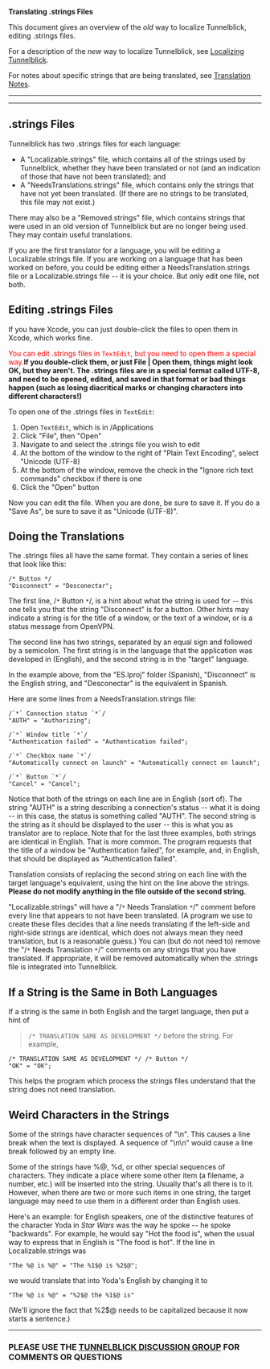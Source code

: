 **Translating .strings Files**

This document gives an overview of the _old_ way to localize Tunnelblick, editing .strings files.

For a description of the _new_ way to localize Tunnelblick, see [Localizing Tunnelblick](cLocalizeTranslate.md).

For notes about specific strings that are being translated, see [Translation Notes](cTranslationNotes.md).


---





---


## .strings Files ##
Tunnelblick has two .strings  files for each language:
  * A "Localizable.strings" file, which contains all of the strings used by Tunnelblick, whether they have been translated or not (and an indication of those that have not been translated); and
  * A "NeedsTranslations.strings" file, which contains only the strings that have not yet been translated. (If there are no strings to be translated, this file may not exist.)

There may also be a "Removed.strings" file, which contains strings that were used in an old version of Tunnelblick but are no longer being used. They may contain useful translations.

If you are the first translator for a language, you will be editing a Localizable.strings file. If you are working on a language that has been worked on before, you could be editing either a NeedsTranslation.strings file or a Localizable.strings file -- it is your choice. But only edit one file, not both.

## Editing .strings Files ##
If you have Xcode, you can just double-click the files to open them in Xcode, which works fine.

<font color='red'>You can edit .strings files in <code>TextEdit</code>, but you need to open them a special way.</font>**If you double-click them, or just File | Open them, things might look OK, but they aren't. The .strings files are in a special format called UTF-8, and need to be opened, edited, and saved in that format or bad things happen (such as losing diacritical marks or changing characters into different characters!)**

To open one of the .strings files in `TextEdit`:
  1. Open `TextEdit`, which is in /Applications
  1. Click "File", then "Open"
  1. Navigate to and select the .strings file you wish to edit
  1. At the bottom of the window to the right of "Plain Text Encoding", select "Unicode (UTF-8)
  1. At the bottom of the window, remove the check in the "Ignore rich text commands" checkbox if there is one
  1. Click the "Open" button

Now you can edit the file. When you are done, be sure to save it. If you do a "Save As", be sure to save it as "Unicode (UTF-8)".

## Doing the Translations ##
The .strings files all have the same format. They contain a series of lines that look like this:

```
/* Button */
"Disconnect" = "Desconectar";
```
The first line, /`*` Button `*`/, is a hint about what the string is used for -- this one tells you that the string "Disconnect" is for a button. Other hints may indicate a string is for the title of a window, or the text of a window, or is a status  message from OpenVPN.

The second line has two strings, separated by an equal sign and followed by a semicolon. The first string is in the language that the application was developed in (English), and the second string is in the "target" language.

In the example above, from the "ES.lproj" folder (Spanish), "Disconnect" is the English string, and "Desconectar" is the equivalent in Spanish.

Here are some lines from a NeedsTranslation.strings file:

```
/`*` Connection status `*`/
"AUTH" = "Authorizing";

/`*` Window title `*`/
"Authentication failed" = "Authentication failed";

/`*` Checkbox name `*`/
"Automatically connect on launch" = "Automatically connect on launch";

/`*` Button `*`/
"Cancel" = "Cancel";
```

Notice that both of the strings on each line are in English (sort of). The string "AUTH" is a string describing a connection's status -- what it is doing -- in this case, the status is something called "AUTH". The second string is the string as it should be displayed to the user -- this is what you as translator are to replace. Note that for the last three examples, both strings are identical in English. That is more common. The program requests that the title of a window be "Authentication failed", for example, and, in English, that should be displayed as "Authentication failed".

Translation consists of replacing the second string on each line with the target language's equivalent, using the hint on the line above the strings. **Please do not modify anything in the file outside of the second string.**

"Localizable.strings" will have a "/`*` Needs Translation `*`/" comment before every line that appears to not have been translated. (A program we use to create these files decides that a line needs translating if the left-side and right-side strings are identical, which does not always mean they need translation, but is a reasonable guess.) You can (but do not need to) remove the "/`*` Needs Translation `*`/" comments on any strings that you have translated. If appropriate, it will be removed automatically when the .strings file is integrated into Tunnelblick.

## If a String is the Same in Both Languages ##
If a string is the same in both English and the target language, then put a hint of
> `/* TRANSLATION SAME AS DEVELOPMENT */`
before the string. For example,
```
/* TRANSLATION SAME AS DEVELOPMENT */ /* Button */
"OK" = "OK";
```
This helps the program which process the strings files understand that the string does not need translation.

## Weird Characters in the Strings ##
Some of the strings have character sequences of "\n". This causes a line break when the text is displayed. A sequence of "\n\n" would cause a line break followed by an empty line.

Some of the strings have %@, %d, or other special sequences of characters. They indicate a place where some other item (a filename, a number, etc.) will be inserted into the string. Usually that's all there is to it. However, when there are two or more such items in one string, the target language may need to use them in a different order than English uses.

Here's an example: for English speakers, one of the distinctive features of the character Yoda in _Star Wars_ was the way he spoke -- he spoke "backwards". For example, he would say "Hot the food is", when the usual way to express that in English is "The food is hot". If the line in Localizable.strings was
```
"The %@ is %@" = "The %1$@ is %2$@";
```
we would translate that into Yoda's English by changing it to
```
"The %@ is %@" = "%2$@ the %1$@ is"
```
(We'll ignore the fact that %2$@ needs to be capitalized because it now starts a sentence.)


---

### PLEASE USE THE [TUNNELBLICK DISCUSSION GROUP](https://groups.google.com/forum/#!forum/tunnelblick-discuss) FOR COMMENTS OR QUESTIONS